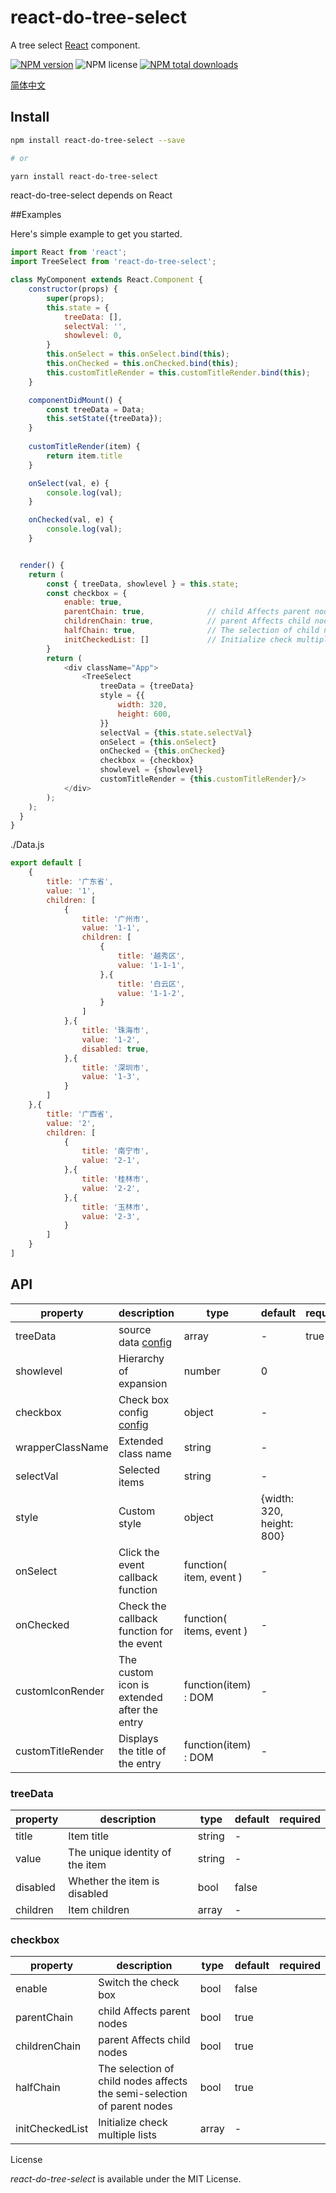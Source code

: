 # react-do-tree-select
A tree select [React] component.

[![NPM version](https://img.shields.io/npm/v/react-do-tree-select.svg?style=flat)](https://www.npmjs.com/package/react-do-tree-select)
![NPM license](https://img.shields.io/npm/l/react-do-tree-select.svg?style=flat)
[![NPM total downloads](https://img.shields.io/npm/dt/react-do-tree-select.svg?style=flat)](https://www.npmjs.com/package/react-do-tree-select?minimal=true)

[简体中文](./README-zh_CN.md)

## Install
```bash
npm install react-do-tree-select --save

# or

yarn install react-do-tree-select
```
react-do-tree-select depends on React

##Examples

Here's simple example to get you started.


```js
import React from 'react';
import TreeSelect from 'react-do-tree-select';

class MyComponent extends React.Component {
    constructor(props) {
        super(props);
        this.state = {
            treeData: [],
            selectVal: '',
            showlevel: 0,
        }
        this.onSelect = this.onSelect.bind(this);
        this.onChecked = this.onChecked.bind(this);
        this.customTitleRender = this.customTitleRender.bind(this);
    }

    componentDidMount() {
        const treeData = Data;
        this.setState({treeData});
    }
  
    customTitleRender(item) {
        return item.title
    }

    onSelect(val, e) {
        console.log(val);
    }

    onChecked(val, e) {
        console.log(val);
    }


  render() {
    return (
        const { treeData, showlevel } = this.state;
        const checkbox = {
            enable: true,
            parentChain: true,              // child Affects parent nodes;
            childrenChain: true,            // parent Affects child nodes;
            halfChain: true,                // The selection of child nodes affects the semi-selection of parent nodes.
            initCheckedList: []             // Initialize check multiple lists
        }
        return (
            <div className="App">
                <TreeSelect
                    treeData = {treeData}
                    style = {{
                        width: 320,
                        height: 600,
                    }}
                    selectVal = {this.state.selectVal}
                    onSelect = {this.onSelect}
                    onChecked = {this.onChecked}
                    checkbox = {checkbox}
                    showlevel = {showlevel}
                    customTitleRender = {this.customTitleRender}/>
            </div>
        );
    );
  }
}
```
./Data.js
```js
export default [
    {
        title: '广东省',
        value: '1',
        children: [
            {
                title: '广州市',
                value: '1-1',
                children: [
                    {
                        title: '越秀区',
                        value: '1-1-1',
                    },{
                        title: '白云区',
                        value: '1-1-2',
                    }
                ]
            },{
                title: '珠海市',
                value: '1-2',
                disabled: true,
            },{
                title: '深圳市',
                value: '1-3',
            }
        ]
    },{
        title: '广西省',
        value: '2',
        children: [
            {
                title: '南宁市',
                value: '2-1',
            },{
                title: '桂林市',
                value: '2-2',
            },{
                title: '玉林市',
                value: '2-3',
            }
        ]
    }
]
```

## API

| property | description | type | default | required |
| -------- | ----------- | ---- | ------- | -------- |
| treeData | source data [config](#treeData) | array | - | true |
| showlevel | Hierarchy of expansion | number | 0 |
| checkbox | Check box config [config](#checkbox) | object | - |
| wrapperClassName | Extended class name | string | - |
| selectVal | Selected items | string | - |
| style | Custom style | object | {width: 320, height: 800} |
| onSelect | Click the event callback function | function( item, event ) | - |
| onChecked | Check the callback function for the event | function( items, event ) | - |
| customIconRender | The custom icon is extended after the entry | function(item) : DOM | - |
| customTitleRender | Displays the title of the entry | function(item) : DOM | - |

### treeData
| property | description | type | default | required |
| -------- | ----------- | ---- | ------- | -------- |
| title | Item title | string | - |
| value | The unique identity of the item | string | - |
| disabled | Whether the item is disabled | bool | false |
| children | Item children | array | - |

### checkbox

| property | description | type | default | required |
| -------- | ----------- | ---- | ------- | -------- |
| enable | Switch the check box | bool | false |
| parentChain | child Affects parent nodes | bool | true |
| childrenChain | parent Affects child nodes | bool | true |
| halfChain | The selection of child nodes affects the semi-selection of parent nodes | bool | true |
| initCheckedList | Initialize check multiple lists | array | - |

License

*react-do-tree-select* is available under the MIT License.


[React]: https://github.com/facebook/react